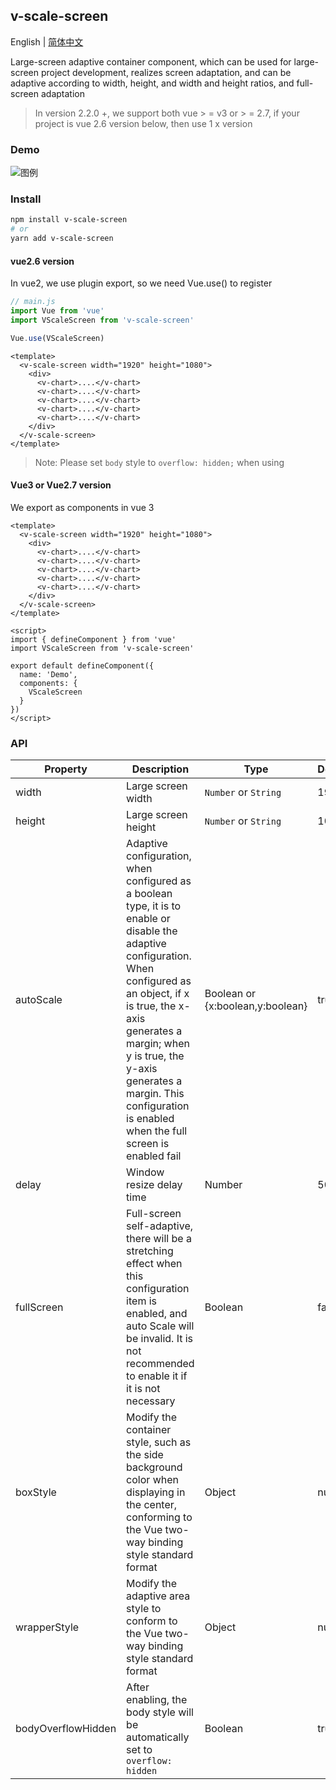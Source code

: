 ## v-scale-screen

English | [简体中文](./README.zh_CN.md)

Large-screen adaptive container component, which can be used for large-screen project development, realizes screen adaptation, and can be adaptive according to width, height, and width and height ratios, and full-screen adaptation

> In version 2.2.0 +, we support both vue > = v3 or > = 2.7, if your project is vue 2.6 version below, then use 1 x version

### Demo

![图例](./src/assets/scale_screen.gif)

### Install

```bash
npm install v-scale-screen
# or
yarn add v-scale-screen
```



#### vue2.6 version


In vue2, we use plugin export, so we need Vue.use() to register

```js
// main.js
import Vue from 'vue'
import VScaleScreen from 'v-scale-screen'

Vue.use(VScaleScreen)
```

```vue
<template>
  <v-scale-screen width="1920" height="1080">
    <div>
      <v-chart>....</v-chart>
      <v-chart>....</v-chart>
      <v-chart>....</v-chart>
      <v-chart>....</v-chart>
      <v-chart>....</v-chart>
    </div>
  </v-scale-screen>
</template>
```

> Note: Please set `body` style to `overflow: hidden;` when using

#### Vue3 or Vue2.7 version

We export as components in vue 3

```vue
<template>
  <v-scale-screen width="1920" height="1080">
    <div>
      <v-chart>....</v-chart>
      <v-chart>....</v-chart>
      <v-chart>....</v-chart>
      <v-chart>....</v-chart>
      <v-chart>....</v-chart>
    </div>
  </v-scale-screen>
</template>

<script>
import { defineComponent } from 'vue'
import VScaleScreen from 'v-scale-screen'

export default defineComponent({
  name: 'Demo',
  components: {
    VScaleScreen
  }
})
</script>
```

### API

| Property           | Description                                                                                                                                                                                                                                                                                                    | Type                             | Default |
| ------------------ | -------------------------------------------------------------------------------------------------------------------------------------------------------------------------------------------------------------------------------------------------------------------------------------------------------------- | -------------------------------- | ------- |
| width              | Large screen width                                                                                                                                                                                                                                                                                             | `Number` or `String`             | 1920    |
| height             | Large screen height                                                                                                                                                                                                                                                                                            | `Number` or `String`             | 1080    |
| autoScale          | Adaptive configuration, when configured as a boolean type, it is to enable or disable the adaptive configuration. When configured as an object, if x is true, the x-axis generates a margin; when y is true, the y-axis generates a margin. This configuration is enabled when the full screen is enabled fail | Boolean or {x:boolean,y:boolean} | true    |
| delay              | Window resize delay time                                                                                                                                                                                                                                                                                       | Number                           | 500     |
| fullScreen         | Full-screen self-adaptive, there will be a stretching effect when this configuration item is enabled, and auto Scale will be invalid. It is not recommended to enable it if it is not necessary                                                                                                                | Boolean                          | false   |
| boxStyle           | Modify the container style, such as the side background color when displaying in the center, conforming to the Vue two-way binding style standard format                                                                                                                                                       | Object                           | null    |
| wrapperStyle       | Modify the adaptive area style to conform to the Vue two-way binding style standard format                                                                                                                                                                                                                     | Object                           | null    |
| bodyOverflowHidden | After enabling, the body style will be automatically set to `overflow: hidden`                                                                                                                                                                                                                                 | Boolean                          | true    |
